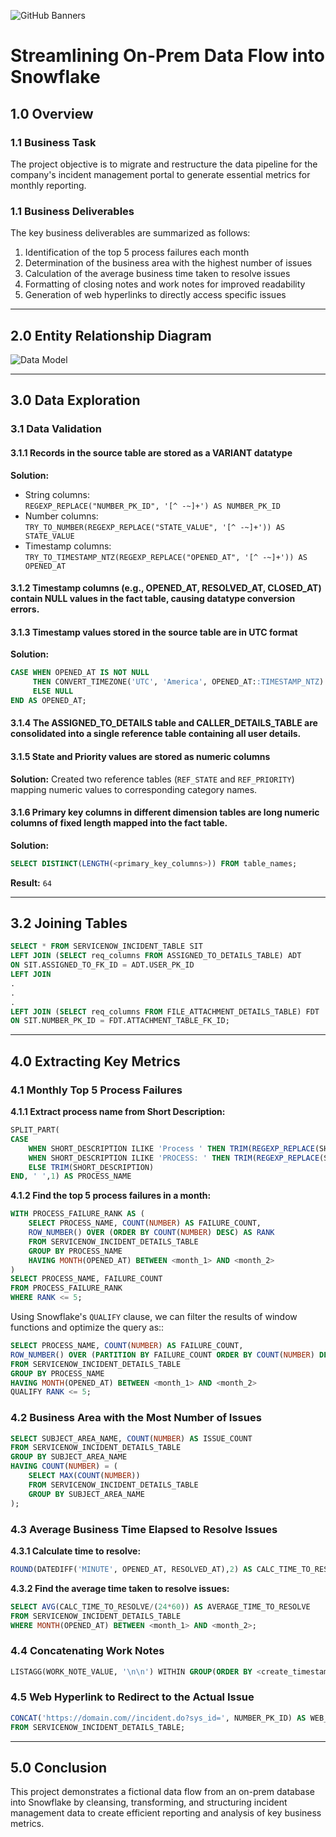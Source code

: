 
![GitHub Banners](https://github.com/user-attachments/assets/be6fbdf9-5f68-455c-b326-c605795e71ed)

# Streamlining On-Prem Data Flow into Snowflake

## 1.0 Overview

### 1.1 Business Task
The project objective is to migrate and restructure the data pipeline for the company's incident management portal to generate essential metrics for monthly reporting.

### 1.1 Business Deliverables
The key business deliverables are summarized as follows:
1. Identification of the top 5 process failures each month
2. Determination of the business area with the highest number of issues
3. Calculation of the average business time taken to resolve issues
4. Formatting of closing notes and work notes for improved readability
5. Generation of web hyperlinks to directly access specific issues

---

## 2.0 Entity Relationship Diagram

![Data Model](https://github.com/user-attachments/assets/b3b19697-2f4a-4851-8caf-1d35aa315275)

---

## 3.0 Data Exploration

### 3.1 Data Validation

#### 3.1.1 Records in the source table are stored as a VARIANT datatype
**Solution:**
- String columns:  
  `REGEXP_REPLACE("NUMBER_PK_ID", '[^ -~]+') AS NUMBER_PK_ID`
- Number columns:  
  `TRY_TO_NUMBER(REGEXP_REPLACE("STATE_VALUE", '[^ -~]+')) AS STATE_VALUE`
- Timestamp columns:  
  `TRY_TO_TIMESTAMP_NTZ(REGEXP_REPLACE("OPENED_AT", '[^ -~]+')) AS OPENED_AT`

#### 3.1.2 Timestamp columns (e.g., OPENED_AT, RESOLVED_AT, CLOSED_AT) contain NULL values in the fact table, causing datatype conversion errors.

#### 3.1.3 Timestamp values stored in the source table are in UTC format
**Solution:**
```sql
CASE WHEN OPENED_AT IS NOT NULL
     THEN CONVERT_TIMEZONE('UTC', 'America', OPENED_AT::TIMESTAMP_NTZ)
     ELSE NULL
END AS OPENED_AT;
```

#### 3.1.4 The ASSIGNED_TO_DETAILS table and CALLER_DETAILS_TABLE are consolidated into a single reference table containing all user details.

#### 3.1.5 State and Priority values are stored as numeric columns
**Solution:** Created two reference tables (`REF_STATE` and `REF_PRIORITY`) mapping numeric values to corresponding category names.

#### 3.1.6 Primary key columns in different dimension tables are long numeric columns of fixed length mapped into the fact table.
**Solution:**
```sql
SELECT DISTINCT(LENGTH(<primary_key_columns>)) FROM table_names;
```
**Result:** `64`

---

## 3.2 Joining Tables

```sql
SELECT * FROM SERVICENOW_INCIDENT_TABLE SIT
LEFT JOIN (SELECT req_columns FROM ASSIGNED_TO_DETAILS_TABLE) ADT
ON SIT.ASSIGNED_TO_FK_ID = ADT.USER_PK_ID
LEFT JOIN
.
.
.
LEFT JOIN (SELECT req_columns FROM FILE_ATTACHMENT_DETAILS_TABLE) FDT
ON SIT.NUMBER_PK_ID = FDT.ATTACHMENT_TABLE_FK_ID;
```

---

## 4.0 Extracting Key Metrics

### 4.1 Monthly Top 5 Process Failures
**4.1.1 Extract process name from Short Description:**
```sql
SPLIT_PART(
CASE 
    WHEN SHORT_DESCRIPTION ILIKE 'Process ' THEN TRIM(REGEXP_REPLACE(SHORT_DESCRIPTION, '^Process ', ' '))
    WHEN SHORT_DESCRIPTION ILIKE 'PROCESS: ' THEN TRIM(REGEXP_REPLACE(SHORT_DESCRIPTION, '^PROCESS: ', ' '))
    ELSE TRIM(SHORT_DESCRIPTION)
END, ' ',1) AS PROCESS_NAME
```

**4.1.2 Find the top 5 process failures in a month:**
```sql
WITH PROCESS_FAILURE_RANK AS (
    SELECT PROCESS_NAME, COUNT(NUMBER) AS FAILURE_COUNT, 
    ROW_NUMBER() OVER (ORDER BY COUNT(NUMBER) DESC) AS RANK
    FROM SERVICENOW_INCIDENT_DETAILS_TABLE
    GROUP BY PROCESS_NAME
    HAVING MONTH(OPENED_AT) BETWEEN <month_1> AND <month_2>
)
SELECT PROCESS_NAME, FAILURE_COUNT
FROM PROCESS_FAILURE_RANK
WHERE RANK <= 5;
```

Using Snowflake's `QUALIFY` clause, we can filter the results of window functions and optimize the query as::
```sql
SELECT PROCESS_NAME, COUNT(NUMBER) AS FAILURE_COUNT, 
ROW_NUMBER() OVER (PARTITION BY FAILURE_COUNT ORDER BY COUNT(NUMBER) DESC) AS RANK
FROM SERVICENOW_INCIDENT_DETAILS_TABLE
GROUP BY PROCESS_NAME
HAVING MONTH(OPENED_AT) BETWEEN <month_1> AND <month_2>
QUALIFY RANK <= 5;
```

### 4.2 Business Area with the Most Number of Issues
```sql
SELECT SUBJECT_AREA_NAME, COUNT(NUMBER) AS ISSUE_COUNT
FROM SERVICENOW_INCIDENT_DETAILS_TABLE
GROUP BY SUBJECT_AREA_NAME
HAVING COUNT(NUMBER) = (
    SELECT MAX(COUNT(NUMBER))
    FROM SERVICENOW_INCIDENT_DETAILS_TABLE
    GROUP BY SUBJECT_AREA_NAME
);
```

### 4.3 Average Business Time Elapsed to Resolve Issues
**4.3.1 Calculate time to resolve:**
```sql
ROUND(DATEDIFF('MINUTE', OPENED_AT, RESOLVED_AT),2) AS CALC_TIME_TO_RESOLVE
```
**4.3.2 Find the average time taken to resolve issues:**
```sql
SELECT AVG(CALC_TIME_TO_RESOLVE/(24*60)) AS AVERAGE_TIME_TO_RESOLVE
FROM SERVICENOW_INCIDENT_DETAILS_TABLE
WHERE MONTH(OPENED_AT) BETWEEN <month_1> AND <month_2>;
```

### 4.4 Concatenating Work Notes
```sql
LISTAGG(WORK_NOTE_VALUE, '\n\n') WITHIN GROUP(ORDER BY <create_timestamp_value>) AS WORK_NOTE_LIST
```

### 4.5 Web Hyperlink to Redirect to the Actual Issue
```sql
CONCAT('https://domain.com//incident.do?sys_id=', NUMBER_PK_ID) AS WEB_HYPERLINK
FROM SERVICENOW_INCIDENT_DETAILS_TABLE;
```

---

## 5.0 Conclusion
This project demonstrates a fictional data flow from an on-prem database into Snowflake by cleansing, transforming, and structuring incident management data to create efficient reporting and analysis of key business metrics.
